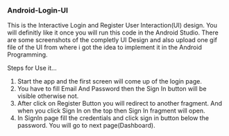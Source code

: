 ### Android-Login-UI

This is the Interactive Login and Register User Interaction(UI) design. You will definitly like it once you will run this code in the Android Studio.
There are some screenshots of the completly UI Design and also upload one gif file of the UI from where i got the idea to implement it in the Android Programming.

Steps for Use it...
1. Start the app and the first screen will come up of the login page.
2. You have to fill Email And Password then the Sign In button will be visible otherwise not.
3. After click on Register Button you will redirect to another fragment. And when you click Sign In on the top then Sign In fragment will open.
4. In SignIn page fill the credentials and click sign in button below the password. You will go to next page(Dashboard).
